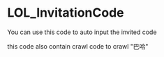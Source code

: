 # LOL_InvitationCode
You can use this code to auto input the invited code

this code also contain crawl code to crawl "巴哈"
